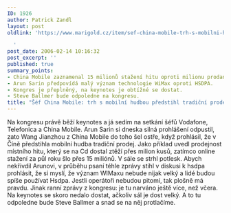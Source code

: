 ```yaml
---
ID: 1926
author: Patrick Zandl
layout: post
oldlink: 'https://www.marigold.cz/item/sef-china-mobile-trh-s-mobilni-hudbou-predstihl-tradicni-prodej

  '
post_date: 2006-02-14 10:16:32
post_excerpt: ''
published: true
summary_points:
- China Mobile zaznamenal 15 milionů stažení hitu oproti milionu prodaných CD.
- Arun Sarin předpovídá malý význam technologie WiMax oproti HSDPA.
- Kongres je přeplněný, na keynotes je obtížné se dostat.
- Steve Ballmer bude odpoledne na kongresu.
title: "Šéf China Mobile: trh s mobilní hudbou předstihl tradiční prodej"
---
```


<p>Na kongresu právě běží keynotes a já sedím na setkání šéfů Vodafone, Telefonica a China Mobile. Arun Sarin si dneska silná prohlášení odpustil, zato Wang Jianzhou z China Mobile do toho šel ostře, když prohlásil, že v Číně předstihla mobilní hudba tradiční prodej. Jako příklad uvedl prodejnost místního hitu, který se na Cd dostal ztěží přes milion kusů, zatímco online stažení za půl roku šlo přes 15 miliónů. V sále se strhl potlesk. Abych nekřivdil Arunovi, v průběhu psaní téhle zprávy stihl v diskusi k hsdpa prohlásit, že si myslí, že význam WIMaxu nebude nijak velký a lidé budou spíše používat Hsdpa. Jestli operátoři nebudou pitomí, tak plošně má pravdu.
Jinak ranní zprávy z kongresu: je tu narváno ještě více, než včera. Na keynotes se skoro nedalo dostat, ačkoliv sál je dost velký. A to tu odpoledne bude Steve Ballmer a snad se na něj protlačíme.
</p>